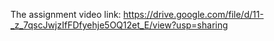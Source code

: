 The assignment video link: 
https://drive.google.com/file/d/11-_z_7qscJwjzIfFDfyehje5OQ12et_E/view?usp=sharing
